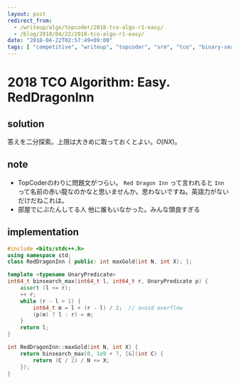 ```yaml
---
layout: post
redirect_from:
  - /writeup/algo/topcoder/2018-tco-algo-r1-easy/
  - /blog/2018/04/22/2018-tco-algo-r1-easy/
date: "2018-04-22T02:57:49+09:00"
tags: [ "competitive", "writeup", "topcoder", "srm", "tco", "binary-search" ]
---
```


# 2018 TCO Algorithm: Easy. RedDragonInn

## solution

答えを二分探索。上限は大きめに取っておくとよい。$O(NX)$。

## note

-   TopCoderのわりに問題文がつらい。 `Red Dragon Inn` って言われると `Inn` って名前の赤い龍なのかなと思いませんか。思わないですね。英語力がないだけだねこれは。
-   部屋でにぶたんしてる人 他に誰もいなかった。みんな頭良すぎる

## implementation

``` c++
#include <bits/stdc++.h>
using namespace std;
class RedDragonInn { public: int maxGold(int N, int X); };

template <typename UnaryPredicate>
int64_t binsearch_max(int64_t l, int64_t r, UnaryPredicate p) {
    assert (l <= r);
    ++ r;
    while (r - l > 1) {
        int64_t m = l + (r - l) / 2;  // avoid overflow
        (p(m) ? l : r) = m;
    }
    return l;
}

int RedDragonInn::maxGold(int N, int X) {
    return binsearch_max(0, 1e9 + 7, [&](int C) {
        return (C / 2) / N <= X;
    });
}
```
